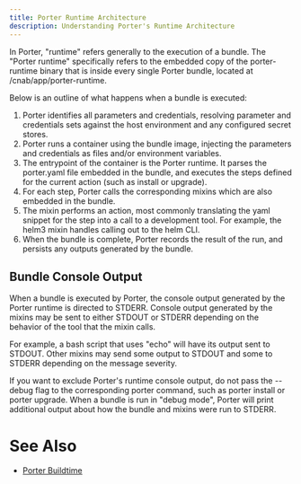 ```yaml
---
title: Porter Runtime Architecture
description: Understanding Porter's Runtime Architecture
---
```


In Porter, "runtime" refers generally to the execution of a bundle.
The "Porter runtime" specifically refers to the embedded copy of the porter-runtime binary that is inside every single Porter bundle, located at /cnab/app/porter-runtime.

Below is an outline of what happens when a bundle is executed:

1. Porter identifies all parameters and credentials, resolving parameter and credentials sets against the host environment and any configured secret stores.
2. Porter runs a container using the bundle image, injecting the parameters and credentials as files and/or environment variables.
3. The entrypoint of the container is the Porter runtime. It parses the porter.yaml file embedded in the bundle, and executes the steps defined for the current action (such as install or upgrade).
4. For each step, Porter calls the corresponding mixins which are also embedded in the bundle.
5. The mixin performs an action, most commonly translating the yaml snippet for the step into a call to a development tool. For example, the helm3 mixin handles calling out to the helm CLI.
6. When the bundle is complete, Porter records the result of the run, and persists any outputs generated by the bundle.

## Bundle Console Output

When a bundle is executed by Porter, the console output generated by the Porter runtime is directed to STDERR.
Console output generated by the mixins may be sent to either STDOUT or STDERR depending on the behavior of the tool that the mixin calls.

For example, a bash script that uses "echo" will have its output sent to STDOUT.
Other mixins may send some output to STDOUT and some to STDERR depending on the message severity.

If you want to exclude Porter's runtime console output, do not pass the --debug flag to the corresponding porter command, such as porter install or porter upgrade.
When a bundle is run in "debug mode", Porter will print additional output about how the bundle and mixins were run to STDERR.

# See Also
* [Porter Buildtime](/architecture-buildtime/)


